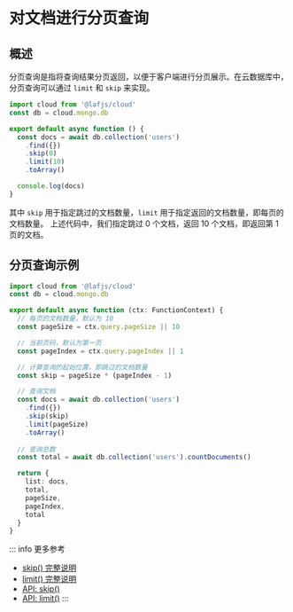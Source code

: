 

# 对文档进行分页查询

## 概述

分页查询是指将查询结果分页返回，以便于客户端进行分页展示。在云数据库中，分页查询可以通过 `limit` 和 `skip` 来实现。

```typescript
import cloud from '@lafjs/cloud'
const db = cloud.mongo.db

export default async function () {
  const docs = await db.collection('users')
    .find({})
    .skip(0)
    .limit(10)
    .toArray()

  console.log(docs)
}
```

其中 `skip` 用于指定跳过的文档数量，`limit` 用于指定返回的文档数量，即每页的文档数量。
上述代码中，我们指定跳过 0 个文档，返回 10 个文档，即返回第 1 页的文档。


## 分页查询示例

```typescript
import cloud from '@lafjs/cloud'
const db = cloud.mongo.db

export default async function (ctx: FunctionContext) {
  // 每页的文档数量，默认为 10
  const pageSize = ctx.query.pageSize || 10

  // 当前页码，默认为第一页
  const pageIndex = ctx.query.pageIndex || 1

  // 计算查询的起始位置，即跳过的文档数量
  const skip = pageSize * (pageIndex - 1)

  // 查询文档
  const docs = await db.collection('users')
    .find({})
    .skip(skip)
    .limit(pageSize)
    .toArray()
  
  // 查询总数
  const total = await db.collection('users').countDocuments()

  return {
    list: docs,
    total,
    pageSize,
    pageIndex,
    total
  }
}
```

::: info 更多参考
- [skip() 完整说明](https://www.mongodb.com/docs/manual/reference/method/cursor.skip/)
- [limit() 完整说明](https://www.mongodb.com/docs/manual/reference/method/cursor.limit/)
- [API: skip()](https://mongodb.github.io/node-mongodb-native/5.0/classes/FindCursor.html#skip)
- [API: limit()](https://mongodb.github.io/node-mongodb-native/5.0/classes/FindCursor.html#limit)
:::